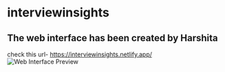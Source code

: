 # interviewinsights

## The web interface has been created by Harshita
check this url- https://interviewinsights.netlify.app/
![Web Interface Preview](webview.png)
